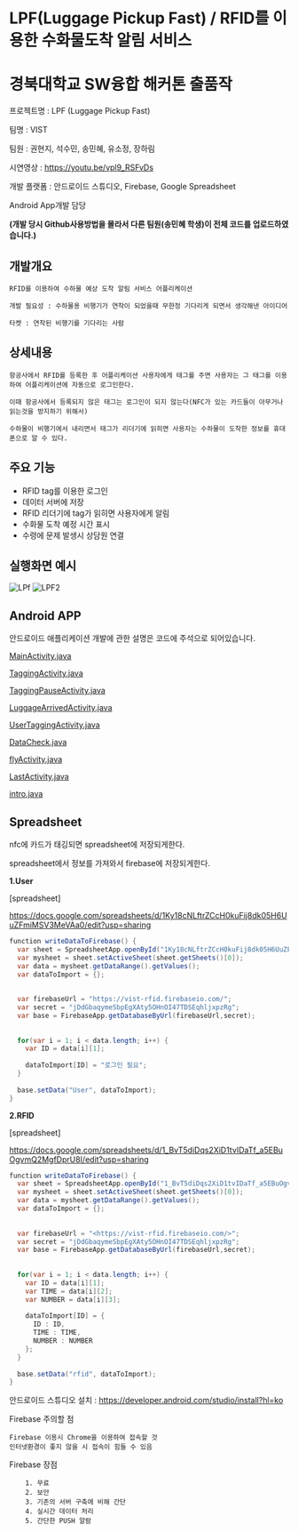 # LPF(Luggage Pickup Fast) / RFID를 이용한 수화물도착 알림 서비스

# 경북대학교 SW융합 해커톤 출품작

프로젝트명 : LPF (Luggage Pickup Fast)

팀명 : VIST

팀원 : 권현지, 석수민, 송민혜, 유소정, 장하림

시연영상 : https://youtu.be/vpl9_RSFvDs

개발 플랫폼 : 안드로이드 스튜디오, Firebase, Google Spreadsheet

Android App개발 담당

**(개발 당시 Github사용방법을 몰라서 다른 팀원(송민혜 학생)이 전체 코드를 업로드하였습니다.)**

## 개발개요
    
    RFID를 이용하여 수하물 예상 도착 알림 서비스 어플리케이션
    
    개발 필요성 : 수하물용 비행기가 연착이 되었을때 무한정 기다리게 되면서 생각해낸 아이디어
    
    타켓 : 연착된 비행기를 기다리는 사람
    
    
## 상세내용
    
    항공사에서 RFID를 등록한 후 어플리케이션 사용자에게 태그를 주면 사용자는 그 태그를 이용하여 어플리케이션에 자동으로 로그인한다.
    
    이때 항공사에서 등록되지 않은 태그는 로그인이 되지 않는다(NFC가 있는 카드들이 아무거나 읽는것을 방지하기 위해서)
    
    수하물이 비행기에서 내리면서 태그가 리더기에 읽히면 사용자는 수하물이 도착한 정보를 휴대폰으로 알 수 있다.
    
## 주요 기능

 - RFID tag를 이용한 로그인
 - 데이터 서버에 저장
 - RFID 리더기에 tag가 읽히면 사용자에게 알림
 - 수화물 도착 예정 시간 표시
 - 수령에 문제 발생시 상담원 연결


## 실행화면 예시
![LPf](https://user-images.githubusercontent.com/45057466/97435875-6cefa200-1964-11eb-83cf-8f7fef290ba9.png)
![LPF2](https://user-images.githubusercontent.com/45057466/97435898-75e07380-1964-11eb-818a-0b50b6210158.png)

## Android APP

안드로이드 애플리케이션 개발에 관한 설명은 코드에 주석으로 되어있습니다.

[MainActivity.java](https://github.com/GwonHJ/LuggagePickupFast/blob/master/app/src/main/java/com/jhl/ativ/vist/MainActivity.java)

[TaggingActivity.java](https://github.com/GwonHJ/LuggagePickupFast/blob/master/app/src/main/java/com/jhl/ativ/vist/TaggingActivity.java)

[TaggingPauseActivity.java](https://github.com/GwonHJ/LuggagePickupFast/blob/master/app/src/main/java/com/jhl/ativ/vist/TaggingPauseActivity.java)

[LuggageArrivedActivity.java](https://github.com/GwonHJ/LuggagePickupFast/blob/master/app/src/main/java/com/jhl/ativ/vist/LuggageArrivedActivity.java)

[UserTaggingActivity.java](https://github.com/GwonHJ/LuggagePickupFast/blob/master/app/src/main/java/com/jhl/ativ/vist/UserTaggingActivity.java)

[DataCheck.java](https://github.com/GwonHJ/LuggagePickupFast/blob/master/app/src/main/java/com/jhl/ativ/vist/DataCheck.java)

[flyActivity.java](https://github.com/GwonHJ/LuggagePickupFast/blob/master/app/src/main/java/com/jhl/ativ/vist/flyActivity.java)

[LastActivity.java](https://github.com/GwonHJ/LuggagePickupFast/blob/master/app/src/main/java/com/jhl/ativ/vist/LastActivity.java)

[intro.java](https://github.com/GwonHJ/LuggagePickupFast/blob/master/app/src/main/java/com/jhl/ativ/vist/intro.java)

## Spreadsheet

nfc에 카드가 태깅되면 spreadsheet에 저장되게한다. 

spreadsheet에서 정보를 가져와서 firebase에 저장되게한다. 


**1.User** 


[spreadsheet]

<https://docs.google.com/spreadsheets/d/1Ky18cNLftrZCcH0kuFij8dk05H6UuZFmiMSV3MeVAa0/edit?usp=sharing>


```java
function writeDataToFirebase() {
  var sheet = SpreadsheetApp.openById("1Ky18cNLftrZCcH0kuFij8dk05H6UuZFmiMSV3MeVAa0");
  var mysheet = sheet.setActiveSheet(sheet.getSheets()[0]);
  var data = mysheet.getDataRange().getValues();
  var dataToImport = {};
  
  
  var firebaseUrl = "https://vist-rfid.firebaseio.com/";
  var secret = "jDdGbaqymeSbpEgXAty5OHnOI47TDSEqhljxpzRg";
  var base = FirebaseApp.getDatabaseByUrl(firebaseUrl,secret);
  
 
  for(var i = 1; i < data.length; i++) {
    var ID = data[i][1];
    
    dataToImport[ID] = "로그인 필요";
  }
 
  base.setData("User", dataToImport);
}
```


**2.RFID**


[spreadsheet]

<https://docs.google.com/spreadsheets/d/1_BvT5diDqs2XiD1tvIDaTf_a5EBuOgvmQ2MgfDprU8I/edit?usp=sharing>


```java
function writeDataToFirebase() {
  var sheet = SpreadsheetApp.openById("1_BvT5diDqs2XiD1tvIDaTf_a5EBuOgvmQ2MgfDprU8I");
  var mysheet = sheet.setActiveSheet(sheet.getSheets()[0]);
  var data = mysheet.getDataRange().getValues();
  var dataToImport = {};
  
  
  var firebaseUrl = "<https://vist-rfid.firebaseio.com/>";
  var secret = "jDdGbaqymeSbpEgXAty5OHnOI47TDSEqhljxpzRg";
  var base = FirebaseApp.getDatabaseByUrl(firebaseUrl,secret);
  
 
  for(var i = 1; i < data.length; i++) {
    var ID = data[i][1];
    var TIME = data[i][2];
    var NUMBER = data[i][3];
    
    dataToImport[ID] = {
      ID : ID,
      TIME : TIME,
      NUMBER : NUMBER
    };
  }
 
  base.setData("rfid", dataToImport);
}

```

안드로이드 스튜디오 설치 : https://developer.android.com/studio/install?hl=ko

Firebase 주의할 점

    Firebase 이용시 Chrome을 이용하여 접속할 것
    인터넷환경이 좋지 않을 시 접속이 힘들 수 있음
    
Firebase 장점
    
        1. 무료
        2. 보안
        3. 기존의 서버 구축에 비해 간단
        4. 실시간 데이터 처리
        5. 간단한 PUSH 알람
        



